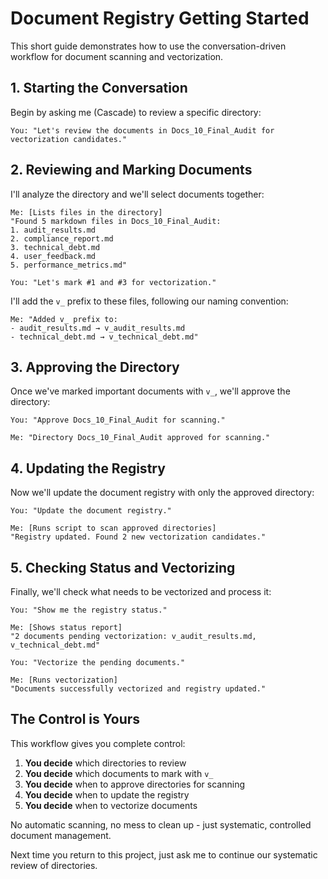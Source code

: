 # Document Registry Getting Started

This short guide demonstrates how to use the conversation-driven workflow for document scanning and vectorization.

## 1. Starting the Conversation

Begin by asking me (Cascade) to review a specific directory:

```
You: "Let's review the documents in Docs_10_Final_Audit for vectorization candidates."
```

## 2. Reviewing and Marking Documents

I'll analyze the directory and we'll select documents together:

```
Me: [Lists files in the directory]
"Found 5 markdown files in Docs_10_Final_Audit:
1. audit_results.md 
2. compliance_report.md
3. technical_debt.md
4. user_feedback.md
5. performance_metrics.md"

You: "Let's mark #1 and #3 for vectorization."
```

I'll add the `v_` prefix to these files, following our naming convention:

```
Me: "Added v_ prefix to:
- audit_results.md → v_audit_results.md 
- technical_debt.md → v_technical_debt.md"
```

## 3. Approving the Directory

Once we've marked important documents with `v_`, we'll approve the directory:

```
You: "Approve Docs_10_Final_Audit for scanning."

Me: "Directory Docs_10_Final_Audit approved for scanning."
```

## 4. Updating the Registry

Now we'll update the document registry with only the approved directory:

```
You: "Update the document registry."

Me: [Runs script to scan approved directories]
"Registry updated. Found 2 new vectorization candidates."
```

## 5. Checking Status and Vectorizing

Finally, we'll check what needs to be vectorized and process it:

```
You: "Show me the registry status."

Me: [Shows status report]
"2 documents pending vectorization: v_audit_results.md, v_technical_debt.md"

You: "Vectorize the pending documents."

Me: [Runs vectorization]
"Documents successfully vectorized and registry updated."
```

## The Control is Yours

This workflow gives you complete control:

1. **You decide** which directories to review
2. **You decide** which documents to mark with `v_`
3. **You decide** when to approve directories for scanning
4. **You decide** when to update the registry
5. **You decide** when to vectorize documents

No automatic scanning, no mess to clean up - just systematic, controlled document management.

Next time you return to this project, just ask me to continue our systematic review of directories.
